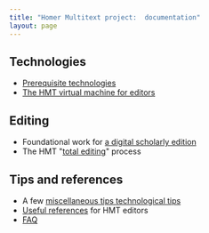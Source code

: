 ```yaml
---
title: "Homer Multitext project:  documentation"
layout: page
---
```



## Technologies ##


- [Prerequisite technologies](tech)
- [The HMT virtual machine for editors](vm)

## Editing ##


- Foundational work for [a digital scholarly edition](dse)
- The HMT "[total editing](totaled)" process

## Tips and references ##


- A few [miscellaneous tips technological tips](tips)
- [Useful references](references) for HMT editors
- [FAQ](faq)

